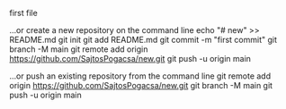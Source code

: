 first file

…or create a new repository on the command line
    echo "# new" >> README.md
    git init
    git add README.md
    git commit -m "first commit"
    git branch -M main
    git remote add origin https://github.com/SajtosPogacsa/new.git
    git push -u origin main

…or push an existing repository from the command line
    git remote add origin https://github.com/SajtosPogacsa/new.git
    git branch -M main
    git push -u origin main
